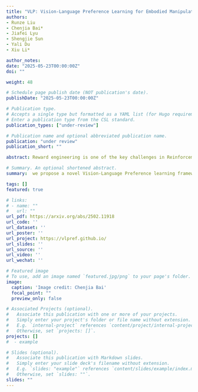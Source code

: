 ```yaml
---
title: "VLP: Vision-Language Preference Learning for Embodied Manipulation."
authors:
- Runze Liu
- Chenjia Bai*
- Jiafei Lyu
- Shengjie Sun
- Yali Du
- Xiu Li*

author_notes:
date: "2025-05-23T00:00:00Z"
doi: ""

weight: 48

# Schedule page publish date (NOT publication's date).
publishDate: "2025-05-23T00:00:00Z"

# Publication type.
# Accepts a single type but formatted as a YAML list (for Hugo requirements).
# Enter a publication type from the CSL standard.
publication_types: ["under-review"]

# Publication name and optional abbreviated publication name.
publication: "under review"
publication_short: ""

abstract: Reward engineering is one of the key challenges in Reinforcement Learning (RL). Preference-based RL effectively addresses this issue by learning from human feedback. However, it is both time-consuming and expensive to collect human preference labels. In this paper, we propose a novel Vision-Language Preference learning framework, named VLP, which learns a vision-language preference model to provide preference feedback for embodied manipulation tasks. To achieve this, we define three types of language-conditioned preferences and construct a vision-language preference dataset, which contains versatile implicit preference orders without human annotations. The preference model learns to extract language-related features, and then serves as a preference annotator in various downstream tasks. The policy can be learned according to the annotated preferences via reward learning or direct policy optimization. Extensive empirical results on simulated embodied manipulation tasks demonstrate that our method provides accurate preferences and generalizes to unseen tasks and unseen language instructions, outperforming the baselines by a large margin.

# Summary. An optional shortened abstract.
summary:  we propose a novel Vision-Language Preference learning framework that learns a vision-language preference model to provide preference feedback for embodied manipulation tasks. 

tags: []
featured: true

# links:
# - name: ""
#   url: ""
url_pdf: https://arxiv.org/abs/2502.11918
url_code: ''
url_dataset: ''
url_poster: ''
url_project: https://vlpref.github.io/
url_slides: ''
url_source: ''
url_video: ''
url_wechat: ''

# Featured image
# To use, add an image named `featured.jpg/png` to your page's folder. 
image:
  caption: 'Image credit: Chenjia Bai'
  focal_point: ""
  preview_only: false

# Associated Projects (optional).
#   Associate this publication with one or more of your projects.
#   Simply enter your project's folder or file name without extension.
#   E.g. `internal-project` references `content/project/internal-project/index.md`.
#   Otherwise, set `projects: []`.
projects: []
#  - example

# Slides (optional).
#   Associate this publication with Markdown slides.
#   Simply enter your slide deck's filename without extension.
#   E.g. `slides: "example"` references `content/slides/example/index.md`.
#   Otherwise, set `slides: ""`.
slides: ""
---
```

